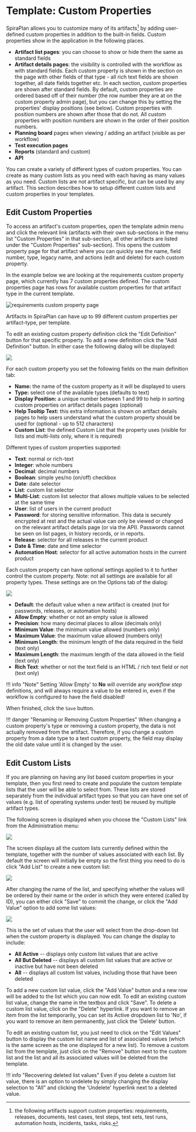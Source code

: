 # Template: Custom Properties

SpiraPlan allows you to customize many of its artifacts[^custom-artifacts] by adding user-defined custom properties in addition to the built-in fields. Custom properties show in the application in the following places.

- **Artifact list pages**: you can choose to show or hide them the same as standard fields
- **Artifact details pages**: the visibility is controlled with the workflow as with standard fields. Each custom property is shown in the section on the page with other fields of that type - all rich text fields are shown together, all date fields together etc. In each section, custom properties are shown after standard fields. By default, custom properties are ordered based off of their number (the row number they are at on the custom property admin page), but you can change this by setting the properties' display positions (see below). Custom properties with position numbers are shown after those that do not. All custom properties with position numbers are shown in the order of their position numbers.
- **Planning board** pages when viewing / adding an artifact (visible as per workflow)
- **Test execution pages**
- **Reports** (standard and custom)
- **API**

You can create a variety of different types of custom properties. You can create as many custom lists as you need with each having as many values as you need. Custom lists are not artifact specific, but can be used by any artifact. This section describes how to setup different custom lists and custom properties in your templates.

## Edit Custom Properties
To access an artifact's custom properties, open the template admin menu and click the relevant link (artifacts with their own sub-sections in the menu list "Custom Properties" in that sub-section, all other artifacts are listed under the "Custom Properties" sub-section). This opens the custom property page for that artifact where you can quickly see the name, field number, type, legacy name, and actions (edit and delete) for each custom property.

In the example below we are looking at the requirements custom property page, which currently has 7 custom properties defined. The custom properties page has rows for available custom properties for that artifact type in the current template.

![requirements custom property page](img/Template_Custom_Properties_180.png)

Artifacts in SpiraPlan can have up to 99 different custom properties per artifact-type, per template. 

[^custom-artifacts]: the following artifacts support custom properties: requirements, releases, documents, test cases, test steps, test sets, test runs, automation hosts, incidents, tasks, risks. 

To edit an existing custom property definition click the "Edit Definition" button for that specific property. To add a new definition click the "Add Definition" button. In either case the following dialog will be displayed:

![](img/Template_Custom_Properties_181.png)

For each custom property you set the following fields on the main definition tab:

- **Name:** the name of the custom property as it will be displayed to users
- **Type:** select one of the available types (defaults to text)
- **Display Position:** a unique number between 1 and 99 to help in sorting custom properties on artifact details pages (optional)
- **Help Tooltip Text:** this extra information is shown on artifact details pages to help users understand what the custom property should be used for (optional - up to 512 characters)
- **Custom List**: the defined Custom List that the property uses (visible for lists and multi-lists only, where it is required)

Different types of custom properties supported:

- **Text**: normal or rich-text
- **Integer**: whole numbers
- **Decimal**: decimal numbers
- **Boolean**: simple yes/no (on/off) checkbox
- **Date**: date selector
- **List**: custom list selector
- **Multi-List**: custom list selector that allows multiple values to be selected at the same time
- **User**: list of users in the current product
- **Password**: for storing sensitive information. This data is securely encrypted at rest and the actual value can only be viewed or changed on the relevant artifact details page (or via the API). Passwords cannot be seen on list pages, in history records, or in reports. 
- **Release**: selector for all releases in the current product
- **Date & Time**: date and time selector
- **Automation Host**: selector for all active automation hosts in the current product

Each custom property can have optional settings applied to it to further control the custom property. Note: not all settings are available for all property types. These settings are on the Options tab of the dialog:

![](img/Template_Custom_Properties_182.png)

- **Default**: the default value when a new artifact is created (not for passwords, releases, or automation hosts)
- **Allow Empty**: whether or not an empty value is allowed
- **Precision**: how many decimal places to allow (decimals only)
- **Minimum Value**: the minimum value allowed (numbers only)
- **Maximum Value**: the maximum value allowed (numbers only)
- **Minimum Length**: the minimum length of the data required in the field (text only)
- **Maximum Length**: the maximum length of the data allowed in the field (text only)
- **Rich Text**: whether or not the text field is an HTML / rich text field or not (text only)

!!! info "Note" 
    Setting 'Allow Empty' to **No** will override any *workflow step* definitions, and will always require a value to be entered in, even if the workflow is configured to have the field disabled!

When finished, click the `Save` button.

!!! danger "Renaming or Removing Custom Properties"
    When changing a custom property's type or removing a custom property, the data is not actually removed from the artifact. Therefore, if you change a custom property from a date type to a text custom property, the field may display the old date value until it is changed by the user.


## Edit Custom Lists

If you are planning on having any list based custom properties in your template, then you first need to create and populate the custom template lists that the user will be able to select from. These lists are stored separately from the individual artifact types so that you can have one set of values (e.g. list of operating systems under test) be reused by multiple artifact types.

The following screen is displayed when you choose the "Custom Lists" link from the Administration menu:

![](img/Template_Custom_Properties_177.png)

The screen displays all the custom lists currently defined within the template, together with the number of values associated with each list. By default the screen will initially be empty so the first thing you need to do is click "Add List" to create a new custom list:

![](img/Template_Custom_Properties_178.png)

After changing the name of the list, and specifying whether the values will be ordered by their name or the order in which they were entered (called by ID), you can either click "Save" to commit the change, or click the "Add Value" option to add some list values:

![](img/Template_Custom_Properties_179.png)

This is the set of values that the user will select from the drop-down list when the custom property is displayed. You can change the display to include:

-   **All Active** -- displays only custom list values that are active
-   **All But Deleted** -- displays all custom list values that are active or inactive but have not been deleted
-   **All** -- displays all custom list values, including those that have been deleted

To add a new custom list value, click the "Add Value" button and a new row will be added to the list which you can now edit. To edit an existing custom list value, change the name in the textbox and click "Save". To delete a custom list value, click on the "Delete" hyperlink. If you want to remove an item from the list temporarily, you can set its Active dropdown list to 'No', if you want to remove an item permanently, just click the 'Delete' button.

To edit an existing custom list, you just need to click on the "Edit Values" button to display the custom list name and list of associated values (which is the same screen as the one displayed for a new list). To remove a custom list from the template, just click on the "Remove" button next to the custom list and the list and all its associated values will be deleted from the template.

!!! info "Recovering deleted list values"
    Even if you delete a custom list value, there is an option to undelete by simply changing the display selection to "All" and clicking the 'Undelete' hyperlink next to a deleted value.